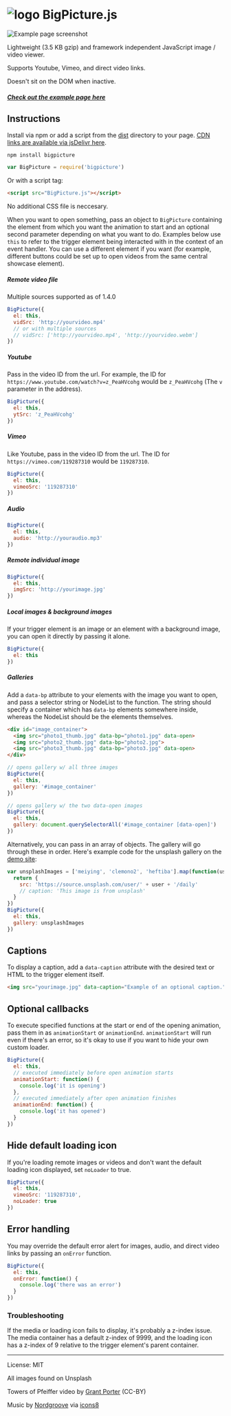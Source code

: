 # ![logo](https://i.imgur.com/4O1IXsG.png) BigPicture.js

![Example page screenshot](https://i.imgur.com/7T6dnN3.gif)

Lightweight (3.5 KB gzip) and framework independent JavaScript image / video viewer.

Supports Youtube, Vimeo, and direct video links.

Doesn't sit on the DOM when inactive.

##### [Check out the example page here](https://henrygd.me/bigpicture)

## Instructions

Install via npm or add a script from the [dist](dist) directory to your page. [CDN links are available via jsDelivr here](https://www.jsdelivr.com/package/npm/bigpicture?path=dist).

```
npm install bigpicture
```

```javascript
var BigPicture = require('bigpicture')
```

Or with a script tag:

```html
<script src="BigPicture.js"></script>
```

No additional CSS file is neccesary.

When you want to open something, pass an object to `BigPicture` containing the element from which you want the animation to start and an optional second parameter depending on what you want to do. Examples below use `this` to refer to the trigger element being interacted with in the context of an event handler. You can use a different element if you want (for example, different buttons could be set up to open videos from the same central showcase element).

##### Remote video file

Multiple sources supported as of 1.4.0

```javascript
BigPicture({
  el: this,
  vidSrc: 'http://yourvideo.mp4'
  // or with multiple sources
  // vidSrc: ['http://yourvideo.mp4', 'http://yourvideo.webm']
})
```

##### Youtube

Pass in the video ID from the url. For example, the ID for `https://www.youtube.com/watch?v=z_PeaHVcohg` would be `z_PeaHVcohg` (The `v` parameter in the address).

```javascript
BigPicture({
  el: this,
  ytSrc: 'z_PeaHVcohg'
})
```

##### Vimeo

Like Youtube, pass in the video ID from the url. The ID for `https://vimeo.com/119287310` would be `119287310`.

```javascript
BigPicture({
  el: this,
  vimeoSrc: '119287310'
})
```

##### Audio

```javascript
BigPicture({
  el: this,
  audio: 'http://youraudio.mp3'
})
```

##### Remote individual image

```javascript
BigPicture({
  el: this,
  imgSrc: 'http://yourimage.jpg'
})
```

##### Local images & background images

If your trigger element is an image or an element with a background image, you can open it directly by passing it alone.

```javascript
BigPicture({
  el: this
})
```

##### Galleries

Add a `data-bp` attribute to your elements with the image you want to open, and pass a selector string or NodeList to the function. The string should specify a container which has `data-bp` elements somewhere inside, whereas the NodeList should be the elements themselves.

```html
<div id="image_container">
  <img src="photo1_thumb.jpg" data-bp="photo1.jpg" data-open>
  <img src="photo2_thumb.jpg" data-bp="photo2.jpg">
  <img src="photo3_thumb.jpg" data-bp="photo3.jpg" data-open>
</div>
```

```javascript
// opens gallery w/ all three images
BigPicture({
  el: this,
  gallery: '#image_container'
})
```
```javascript
// opens gallery w/ the two data-open images
BigPicture({
  el: this,
  gallery: document.querySelectorAll('#image_container [data-open]')
})
```

Alternatively, you can pass in an array of objects. The gallery will go through these in order. Here's example code for the unsplash gallery on the [demo site](https://henrygd.me/bigpicture):

```javascript
var unsplashImages = ['meiying', 'clemono2', 'heftiba'].map(function(user) {
  return {
    src: 'https://source.unsplash.com/user/' + user + '/daily'
    // caption: 'This image is from unsplash'
  }
})
BigPicture({
  el: this,
  gallery: unsplashImages
})
```

## Captions

To display a caption, add a `data-caption` attribute with the desired text or HTML to the trigger element itself.

```html
<img src="yourimage.jpg" data-caption="Example of an optional caption."/>
```

## Optional callbacks

To execute specified functions at the start or end of the opening animation, pass them in as `animationStart` or `animationEnd`. `animationStart` will run even if there's an error, so it's okay to use if you want to hide your own custom loader.

```javascript
BigPicture({
  el: this,
  // executed immediately before open animation starts
  animationStart: function() {
    console.log('it is opening')
  },
  // executed immediately after open animation finishes
  animationEnd: function() {
    console.log('it has opened')
  }
})
```

## Hide default loading icon

If you're loading remote images or videos and don't want the default loading icon displayed, set `noLoader` to true.

```javascript
BigPicture({
  el: this,
  vimeoSrc: '119287310',
  noLoader: true
})
```

## Error handling

You may override the default error alert for images, audio, and direct video links by passing an `onError` function.

```javascript
BigPicture({
  el: this,
  onError: function() {
    console.log('there was an error')
  }
})
```

### Troubleshooting

If the media or loading icon fails to display, it's probably a z-index issue. The media container has a default z-index of 9999, and the loading icon has a z-index of 9 relative to the trigger element's parent container.

---

License: MIT

All images found on Unsplash

Towers of Pfeiffer video by [Grant Porter](https://vimeo.com/grantporter) (CC-BY)

Music by [Nordgroove](https://icons8.com/music/author/nordgroove) via [icons8](https://icons8.com/music)